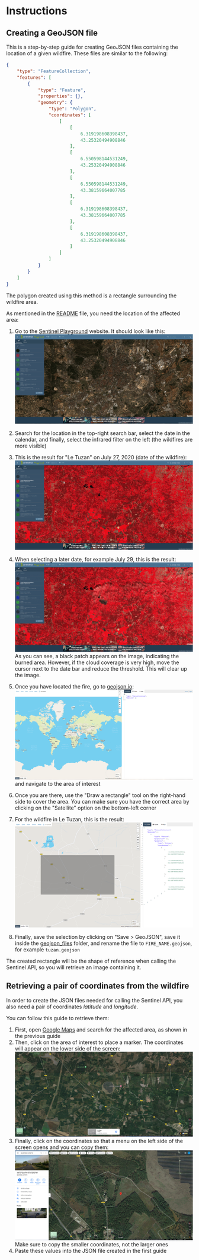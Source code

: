 # Instructions

## Creating a GeoJSON file

This is a step-by-step guide for creating GeoJSON files containing the location of a given wildfire. These files are similar to the following:

```JSON
{
    "type": "FeatureCollection",
    "features": [
        {
            "type": "Feature",
            "properties": {},
            "geometry": {
                "type": "Polygon",
                "coordinates": [
                    [
                        [
                            6.319198608398437,
                            43.25320494908846
                        ],
                        [
                            6.550598144531249,
                            43.25320494908846
                        ],
                        [
                            6.550598144531249,
                            43.38159664007785
                        ],
                        [
                            6.319198608398437,
                            43.38159664007785
                        ],
                        [
                            6.319198608398437,
                            43.25320494908846
                        ]
                    ]
                ]
            }
        }
    ]
}
```

The polygon created using this method is a rectangle surrounding the wildfire area.

As mentioned in the [README](README.md) file, you need the location of the affected area:

1. Go to the [Sentinel Playground](https://apps.sentinel-hub.com/sentinel-playground/) website. It should look like this: ![sen_playground](images/sentinel_playground.png)
2. Search for the location in the top-right search bar, select the date in the calendar, and finally, select the infrared filter on the left (the wildfires are more visible)
3. This is the result for "Le Tuzan" on July 27, 2020 (date of the wildfire):
![tuzan](images/tuzan.png)
4. When selecting a later date, for example July 29, this is the result:
![tuzan-after](images/tuzan_after.png)
As you can see, a black patch appears on the image, indicating the burned area. However, if the cloud coverage is very high, move the cursor next to the date bar and reduce the threshold. This will clear up the image.

5. Once you have located the fire, go to [geojson.io](https://geojson.io/): ![geojson-io](images/geojson-io.png) and navigate to the area of interest
6. Once you are there, use the "Draw a rectangle" tool on the right-hand side to cover the area. You can make sure you have the correct area by clicking on the "Satellite" option on the bottom-left corner
7. For the wildfire in Le Tuzan, this is the result: ![tuzan_rect](images/tuzan_rectangle.png)
8. Finally, save the selection by clicking on "Save > GeoJSON", save it inside the [geojson_files](data/geojson_files/) folder, and rename the file to `FIRE_NAME.geojson`, for example `tuzan.geojson`

The created rectangle will be the shape of reference when calling the Sentinel API, so you will retrieve an image containing it.

## Retrieving a pair of coordinates from the wildfire

In order to create the JSON files needed for calling the Sentinel API, you also need a pair of coordinates _latitude_ and _longitude_.

You can follow this guide to retrieve them:

1. First, open [Google Maps](https://www.google.com/maps/) and search for the affected area, as shown in the previous guide
2. Then, click on the area of interest to place a marker. The coordinates will appear on the lower side of the screen: ![coordinates_tuzan](images/coordinates_tuzan.png)
3. Finally, click on the coordinates so that a menu on the left side of the screen opens and you can copy them: ![copy_coordinates_tuzan](images/copy_coordinates_tuzan.png)
    Make sure to copy the smaller coordinates, not the larger ones
4. Paste these values into the JSON file created in the first guide
